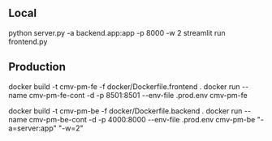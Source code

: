 ## Local
python server.py -a backend.app:app -p 8000 -w 2
streamlit run frontend.py

## Production
docker build -t cmv-pm-fe -f docker/Dockerfile.frontend .
docker run --name cmv-pm-fe-cont -d -p 8501:8501 --env-file .prod.env cmv-pm-fe

docker build -t cmv-pm-be -f docker/Dockerfile.backend .
docker run --name cmv-pm-be-cont -d -p 4000:8000 --env-file .prod.env cmv-pm-be "-a=server:app" "-w=2"